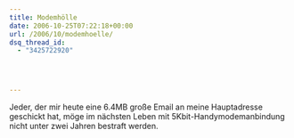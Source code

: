 ```yaml
---
title: Modemhölle
date: 2006-10-25T07:22:18+00:00
url: /2006/10/modemhoelle/
dsq_thread_id:
  - "3425722920"




---
```

Jeder, der mir heute eine 6.4MB große Email an meine Hauptadresse geschickt hat, möge im nächsten Leben mit 5Kbit-Handymodemanbindung nicht unter zwei Jahren bestraft werden.
